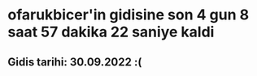 # ofarukbicer'in gidisine son 4 gun 8 saat 57 dakika 22 saniye kaldi

## Gidis tarihi: 30.09.2022 :(